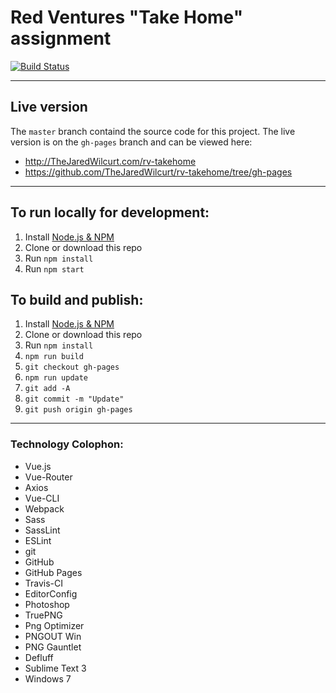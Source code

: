 # Red Ventures "Take Home" assignment

[![Build Status](https://travis-ci.org/TheJaredWilcurt/rv-takehome.svg?branch=master)](https://travis-ci.org/TheJaredWilcurt/rv-takehome)

* * *

## Live version

The `master` branch containd the source code for this project. The live version is on the `gh-pages` branch and can be viewed here:

* http://TheJaredWilcurt.com/rv-takehome
* https://github.com/TheJaredWilcurt/rv-takehome/tree/gh-pages

* * *

## To run locally for development:

1. Install [Node.js & NPM](https://nodejs.org)
1. Clone or download this repo
1. Run `npm install`
1. Run `npm start`

## To build and publish:

1. Install [Node.js & NPM](https://nodejs.org)
1. Clone or download this repo
1. Run `npm install`
1. `npm run build`
1. `git checkout gh-pages`
1. `npm run update`
1. `git add -A`
1. `git commit -m "Update"`
1. `git push origin gh-pages`

* * *

### Technology Colophon:

* Vue.js
* Vue-Router
* Axios
* Vue-CLI
* Webpack
* Sass
* SassLint
* ESLint
* git
* GitHub
* GitHub Pages
* Travis-CI
* EditorConfig
* Photoshop
* TruePNG
* Png Optimizer
* PNGOUT Win
* PNG Gauntlet
* Defluff
* Sublime Text 3
* Windows 7
